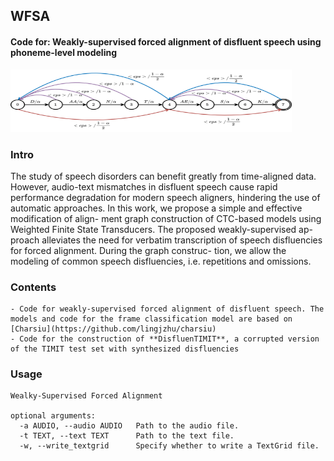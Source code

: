 ## WFSA
#### Code for: Weakly-supervised forced alignment of disfluent speech using phoneme-level modeling

<img src="local/modified_fsa.png" 
     width="450" 
     height="100" />



### Intro
The study of speech disorders can benefit greatly from
time-aligned data. However, audio-text mismatches in disfluent
speech cause rapid performance degradation for modern speech
aligners, hindering the use of automatic approaches. In this
work, we propose a simple and effective modification of align-
ment graph construction of CTC-based models using Weighted
Finite State Transducers. The proposed weakly-supervised ap-
proach alleviates the need for verbatim transcription of speech
disfluencies for forced alignment. During the graph construc-
tion, we allow the modeling of common speech disfluencies,
i.e. repetitions and omissions. 

### Contents
	- Code for weakly-supervised forced alignment of disfluent speech. The models and code for the frame classification model are based on [Charsiu](https://github.com/lingjzhu/charsiu)
	- Code for the construction of **DisfluenTIMIT**, a corrupted version of the TIMIT test set with synthesized disfluencies
	
### Usage
```
Wealky-Supervised Forced Alignment

optional arguments:
  -a AUDIO, --audio AUDIO 	Path to the audio file.
  -t TEXT, --text TEXT  	Path to the text file.
  -w, --write_textgrid  	Specify whether to write a TextGrid file.
```

